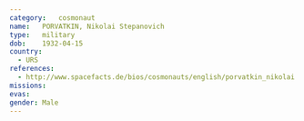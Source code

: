 ```yaml
---
category:	cosmonaut
name:	PORVATKIN, Nikolai Stepanovich 
type:	military
dob:	1932-04-15
country:
  - URS
references:
  - http://www.spacefacts.de/bios/cosmonauts/english/porvatkin_nikolai.htm
missions:
evas:
gender:	Male
---
```

